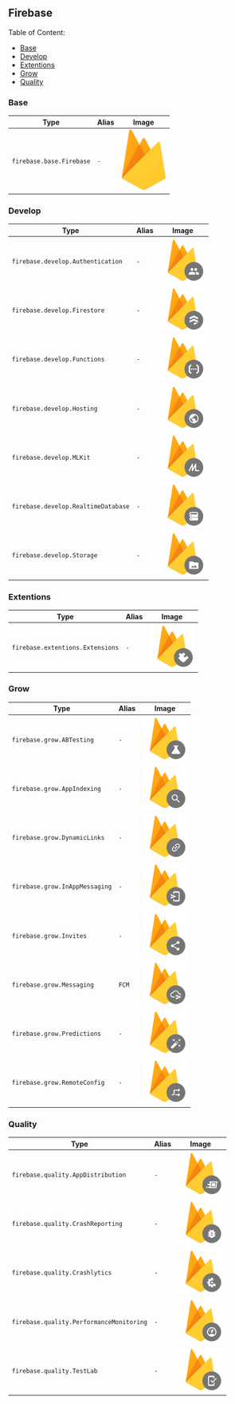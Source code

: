 ## Firebase

Table of Content:

* [Base](#base)
* [Develop](#develop)
* [Extentions](#extentions)
* [Grow](#grow)
* [Quality](#quality)

### Base

| Type                     | Alias | Image                                                                         |
|--------------------------|-------|-------------------------------------------------------------------------------|
| `firebase.base.Firebase` | `-`   | <img width="90" src="../../docs/images/resources/firebase/base/firebase.png"> |

### Develop

| Type                                | Alias | Image                                                                                     |
|-------------------------------------|-------|-------------------------------------------------------------------------------------------|
| `firebase.develop.Authentication`   | `-`   | <img width="90" src="../../docs/images/resources/firebase/develop/authentication.png">    |
| `firebase.develop.Firestore`        | `-`   | <img width="90" src="../../docs/images/resources/firebase/develop/firestore.png">         |
| `firebase.develop.Functions`        | `-`   | <img width="90" src="../../docs/images/resources/firebase/develop/functions.png">         |
| `firebase.develop.Hosting`          | `-`   | <img width="90" src="../../docs/images/resources/firebase/develop/hosting.png">           |
| `firebase.develop.MLKit`            | `-`   | <img width="90" src="../../docs/images/resources/firebase/develop/ml-kit.png">            |
| `firebase.develop.RealtimeDatabase` | `-`   | <img width="90" src="../../docs/images/resources/firebase/develop/realtime-database.png"> |
| `firebase.develop.Storage`          | `-`   | <img width="90" src="../../docs/images/resources/firebase/develop/storage.png">           |

### Extentions

| Type                             | Alias | Image                                                                                 |
|----------------------------------|-------|---------------------------------------------------------------------------------------|
| `firebase.extentions.Extensions` | `-`   | <img width="90" src="../../docs/images/resources/firebase/extentions/extensions.png"> |

### Grow

| Type                           | Alias | Image                                                                                 |
|--------------------------------|-------|---------------------------------------------------------------------------------------|
| `firebase.grow.ABTesting`      | `-`   | <img width="90" src="../../docs/images/resources/firebase/grow/ab-testing.png">       |
| `firebase.grow.AppIndexing`    | `-`   | <img width="90" src="../../docs/images/resources/firebase/grow/app-indexing.png">     |
| `firebase.grow.DynamicLinks`   | `-`   | <img width="90" src="../../docs/images/resources/firebase/grow/dynamic-links.png">    |
| `firebase.grow.InAppMessaging` | `-`   | <img width="90" src="../../docs/images/resources/firebase/grow/in-app-messaging.png"> |
| `firebase.grow.Invites`        | `-`   | <img width="90" src="../../docs/images/resources/firebase/grow/invites.png">          |
| `firebase.grow.Messaging`      | `FCM` | <img width="90" src="../../docs/images/resources/firebase/grow/messaging.png">        |
| `firebase.grow.Predictions`    | `-`   | <img width="90" src="../../docs/images/resources/firebase/grow/predictions.png">      |
| `firebase.grow.RemoteConfig`   | `-`   | <img width="90" src="../../docs/images/resources/firebase/grow/remote-config.png">    |

### Quality

| Type                                     | Alias | Image                                                                                          |
|------------------------------------------|-------|------------------------------------------------------------------------------------------------|
| `firebase.quality.AppDistribution`       | `-`   | <img width="90" src="../../docs/images/resources/firebase/quality/app-distribution.png">       |
| `firebase.quality.CrashReporting`        | `-`   | <img width="90" src="../../docs/images/resources/firebase/quality/crash-reporting.png">        |
| `firebase.quality.Crashlytics`           | `-`   | <img width="90" src="../../docs/images/resources/firebase/quality/crashlytics.png">            |
| `firebase.quality.PerformanceMonitoring` | `-`   | <img width="90" src="../../docs/images/resources/firebase/quality/performance-monitoring.png"> |
| `firebase.quality.TestLab`               | `-`   | <img width="90" src="../../docs/images/resources/firebase/quality/test-lab.png">               |
